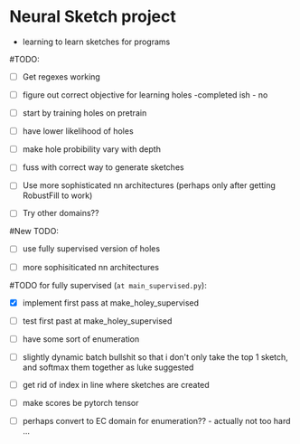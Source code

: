 # Neural Sketch project
- learning to learn sketches for programs

#TODO:
- [ ] Get regexes working 
- [ ] figure out correct objective for learning holes -completed ish - no
- [ ] start by training holes on pretrain
- [ ] have lower likelihood of holes
- [ ] make hole probibility vary with depth
- [ ] fuss with correct way to generate sketches
- [ ] Use more sophisticated nn architectures (perhaps only after getting RobustFill to work)
- [ ] Try other domains??


#New TODO:
- [ ] use fully supervised version of holes
- [ ] more sophisiticated nn architectures



#TODO for fully supervised (`at main_supervised.py`):
- [X] implement first pass at make_holey_supervised
- [ ] test first past at make_holey_supervised
- [ ] have some sort of enumeration
- [ ] slightly dynamic batch bullshit so that i don't only take the top 1 sketch, and softmax them together as luke suggested
- [ ] get rid of index in line where sketches are created
- [ ] make scores be pytorch tensor
- [ ] perhaps convert to EC domain for enumeration?? - actually not too hard ... 


